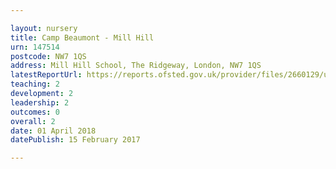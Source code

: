 ```yaml
---

layout: nursery
title: Camp Beaumont - Mill Hill
urn: 147514
postcode: NW7 1QS
address: Mill Hill School, The Ridgeway, London, NW7 1QS
latestReportUrl: https://reports.ofsted.gov.uk/provider/files/2660129/urn/147514.pdf
teaching: 2
development: 2
leadership: 2
outcomes: 0
overall: 2
date: 01 April 2018 
datePublish: 15 February 2017

---
```

